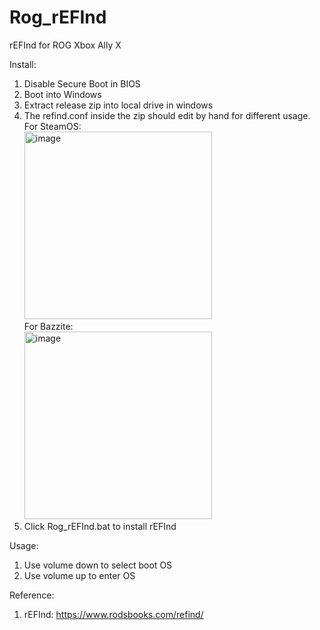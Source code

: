 # Rog_rEFInd
rEFInd for ROG Xbox Ally X

Install:
 1. Disable Secure Boot in BIOS
 2. Boot into Windows
 3. Extract release zip into local drive in windows
 4. The refind.conf inside the zip should edit by hand for different usage.
    <br>For SteamOS:<br>
    <img width="300" height="300" alt="image" src="https://github.com/user-attachments/assets/add2354c-f080-497e-8dfb-3c379c2d09ff" />
    <br>For Bazzite:<br>
    <img width="300" height="300" alt="image" src="https://github.com/user-attachments/assets/f76e469e-9f76-4c59-b772-35417c866560" />
 5. Click Rog_rEFInd.bat to install rEFInd

Usage:
 1. Use volume down to select boot OS
 2. Use volume up to enter OS


Reference:
 1. rEFInd: https://www.rodsbooks.com/refind/
